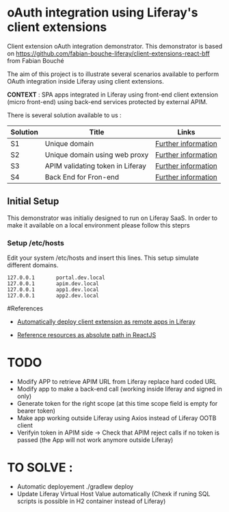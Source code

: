 # oAuth integration using Liferay's client extensions
Client extension oAuth integration demonstrator. This demonstrator is based on https://github.com/fabian-bouche-liferay/client-extensions-react-bff from Fabian Bouché

The aim of this project is to illustrate several scenarios available to perform OAuth integration inside Liferay using client extensions.

**CONTEXT** : SPA apps integrated in Liferay using front-end client extension (micro front-end) using back-end services protected by external APIM.


There is several solution available to us :

| Solution     | Title   | Links |
| --------     | ------- | -------                                                        |
| S1           | Unique domain                    | [Further information](./s1/README.md) |
| S2           | Unique domain using web proxy    | [Further information](./s2/README.md) |
| S3           | APIM validating token in Liferay | [Further information](./s3/README.md) |
| S4           | Back End for Fron-end            | [Further information](./s4/README.md) |

## Initial Setup

This demonstrator was initialiy designed to run on Liferay SaaS. In order to make it available on a local environment please follow this steprs 

### Setup /etc/hosts

Edit your system /etc/hosts and insert this lines. This setup simulate different domains.

```console
127.0.0.1       portal.dev.local
127.0.0.1       apim.dev.local
127.0.0.1       app1.dev.local
127.0.0.1       app2.dev.local
```

#References

* [Automatically deploy client extension as remote apps in Liferay]( https://liferay.dev/blogs/-/blogs/-front-end-client-extension-how-to-automate-deployments-for-remote-apps-in-on-premises)

* [Reference resources as absolute path in ReactJS](https://dev.to/hidaytrahman/absolute-path-in-react-125h)



# TODO
- Modify APP to retrieve APIM URL from Liferay replace hard coded URL
- Modify app to make a back-end call (working inside liferay and signed in only)
- Generate token for the right scope (at this time scope field is empty for bearer token)
- Make app working outside Liferay using Axios instead of Liferay OOTB client
- Verifyin token in APIM side -> Check that APIM reject calls if no token is passed (the App will not work anymore outside Liferay)

# TO SOLVE :
- Automatic deployement ./gradlew deploy
- Update Liferay Virtual Host Value automatically (Chexk if runing SQL scripts is possible in H2 container instead of Liferay)